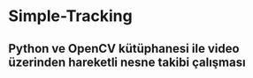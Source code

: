 # Simple-Tracking
## Python ve OpenCV kütüphanesi ile video üzerinden hareketli nesne takibi çalışması
